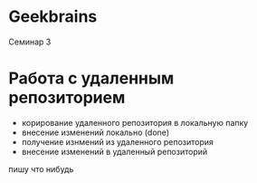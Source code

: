 # Geekbrains
Семинар 3

# Работа с удаленным репозиторием

- корирование удаленного репозитория в локальную папку
- внесение изменений локально (done)
- получение изнмений из удаленного репозитория
- внесение изменений в удаленный репозиторий

пишу что нибудь
